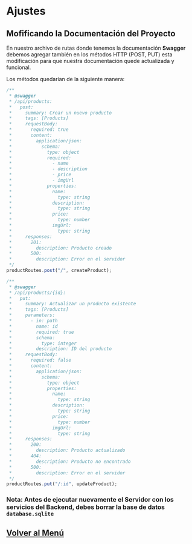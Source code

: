 # Ajustes

## Mofificando la Documentación del Proyecto

En nuestro archivo de rutas donde tenemos la documentación **Swagger** debemos agregar también en los métodos HTTP (POST, PUT) esta modificación para que nuestra documentación quede actualizada y funcional.

Los métodos quedarían de la siguiente manera:

``` TypeScript
/**
 * @swagger
 * /api/products:
 *   post:
 *     summary: Crear un nuevo producto
 *     tags: [Products]
 *     requestBody:
 *       required: true
 *       content:
 *         application/json:
 *           schema:
 *             type: object
 *             required:
 *               - name
 *               - description
 *               - price
 *               - imgUrl
 *             properties:
 *               name:
 *                 type: string
 *               description:
 *                 type: string
 *               price:
 *                 type: number
 *               imgUrl:
 *                 type: string
 *     responses:
 *       201:
 *         description: Producto creado
 *       500:
 *         description: Error en el servidor
 */
productRoutes.post("/", createProduct);

/**
 * @swagger
 * /api/products/{id}:
 *   put:
 *     summary: Actualizar un producto existente
 *     tags: [Products]
 *     parameters:
 *       - in: path
 *         name: id
 *         required: true
 *         schema:
 *           type: integer
 *         description: ID del producto
 *     requestBody:
 *       required: false
 *       content:
 *         application/json:
 *           schema:
 *             type: object
 *             properties:
 *               name:
 *                 type: string
 *               description:
 *                 type: string
 *               price:
 *                 type: number
 *               imgUrl:
 *                 type: string
 *     responses:
 *       200:
 *         description: Producto actualizado
 *       404:
 *         description: Producto no encontrado
 *       500:
 *         description: Error en el servidor
 */
productRoutes.put("/:id", updateProduct);
```

### Nota: Antes de ejecutar nuevamente el Servidor con los servicios del Backend, debes borrar la base de datos `database.sqlite`

## [Volver al Menú](../../README.md)